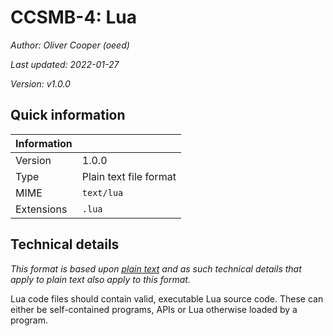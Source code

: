 # CCSMB-4: Lua

*Author: Oliver Cooper (oeed)*

*Last updated: 2022-01-27*

*Version: v1.0.0*

## Quick information

| Information |                           |
| ----------- | ------------------------- |
| Version     | 1.0.0                     |
| Type        | Plain text file format    |
| MIME        | `text/lua`                |
| Extensions  | `.lua`                    |

## Technical details

*This format is based upon [plain text](/Standards/CCSMB-2.md) and as such technical details that apply to plain
text also apply to this format.*

Lua code files should contain valid, executable Lua source code. These can either be self-contained programs, APIs or Lua
otherwise loaded by a program.
